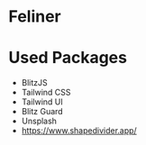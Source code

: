 # Feliner

# Used Packages

- BlitzJS
- Tailwind CSS
- Tailwind UI
- Blitz Guard
- Unsplash
- https://www.shapedivider.app/
